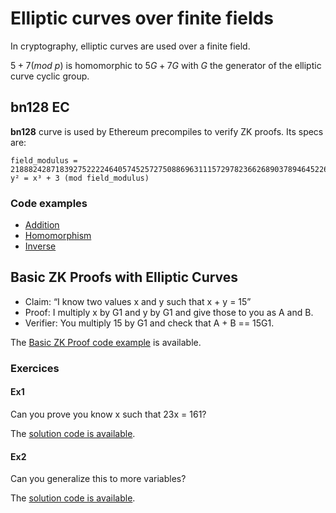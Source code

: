 # Elliptic curves over finite fields


In cryptography, elliptic curves are used over a finite field. 


$5 + 7 (mod\ p)$ is homomorphic to $5G + 7G$ with $G$ the generator of the elliptic curve cyclic group.



## bn128 EC

**bn128** curve is used by Ethereum precompiles to verify ZK proofs. Its specs are:
```
field_modulus = 21888242871839275222246405745257275088696311157297823662689037894645226208583
y² = x³ + 3 (mod field_modulus)
```




### Code examples
- [Addition](./bn128-addition.py)
- [Homomorphism](./bn128-curveorder.py)
- [Inverse](./bn128-inverse.py)

## Basic ZK Proofs with Elliptic Curves
- Claim: “I know two values x and y such that x + y = 15”
- Proof: I multiply x by G1 and y by G1 and give those to you as A and B.
- Verifier: You multiply 15 by G1 and check that A + B == 15G1.

The [Basic ZK Proof code example](./bn128-basicZk.py) is available.

### Exercices
#### Ex1
Can you prove you know x such that 23x = 161? 

The [solution code is available](./bn128-ex1.py).

#### Ex2
Can you generalize this to more variables?

The [solution code is available](./bn128-ex2.py).


